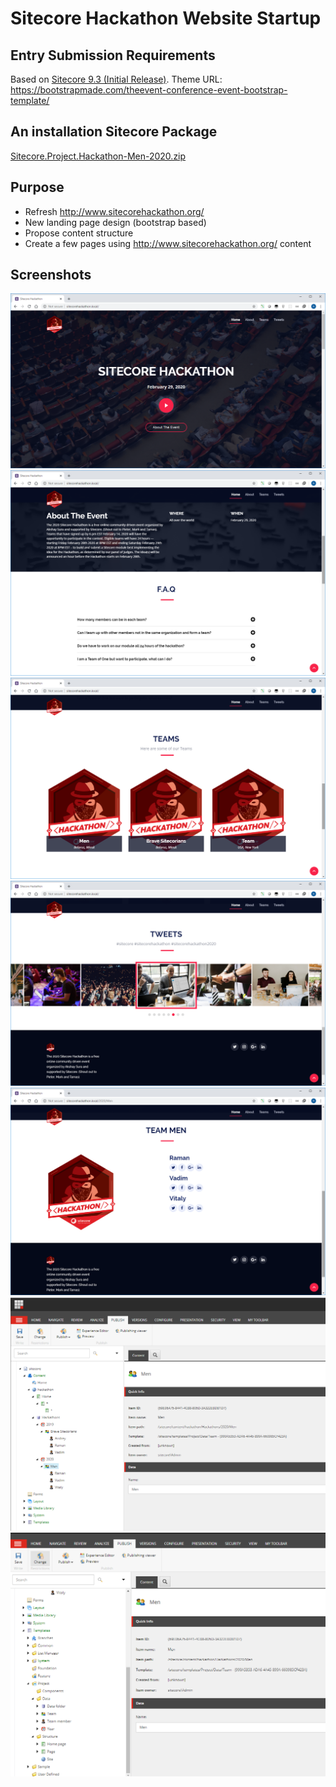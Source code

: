 # Sitecore Hackathon Website Startup

## Entry Submission Requirements 
Based on [Sitecore 9.3 (Initial Release)](https://dev.sitecore.net/Downloads/Sitecore_Experience_Platform/93/Sitecore_Experience_Platform_93_Initial_Release.aspx).
Theme URL: https://bootstrapmade.com/theevent-conference-event-bootstrap-template/

## An installation Sitecore Package

[Sitecore.Project.Hackathon-Men-2020.zip](https://github.com/Sitecore-Hackathon/2020-Men/tree/master/sc.package/Sitecore.Project.Hackathon-Men-2020.zip)

## Purpose

- Refresh http://www.sitecorehackathon.org/
- New landing page design (bootstrap based)
- Propose content structure
- Create a few pages using http://www.sitecorehackathon.org/ content

## Screenshots

![1](documentation/images/1.png?raw=true  "1")
![2](documentation/images/2.png?raw=true  "2")
![3](documentation/images/3.png?raw=true  "3")
![4](documentation/images/4.png?raw=true  "4")
![5](documentation/images/5.png?raw=true  "5")
![6](documentation/images/6.png?raw=true  "6")
![7](documentation/images/7.png?raw=true  "7")
